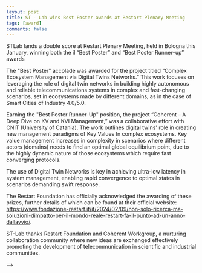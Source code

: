 ```yaml
---
layout: post
title: ST - Lab wins Best Poster awards at Restart Plenary Meeting
tags: [award]
comments: false
---
```


STLab lands a double score at Restart Plenary Meeting, held in Bologna this January, winning both the il “Best Poster” and “Best Poster Runner–up” awards

The "Best Poster" accolade was awarded for the project titled “Complex Ecosystem Management via Digital Twins Networks.”
This work focuses on leveraging the role of digital twin networks in building highly autonomous and reliable telecommunications systems in complex and fast-changing scenarios, set in ecosystems made by different domains, as in the case of Smart Cities of Industry 4.0/5.0.

Earning the "Best Poster Runner-Up" position, the project “Coherent – A Deep Dive on KV and KVI Management,” was a collaborative effort with CNIT (University of Catania).
The work outlines digital twins' role in creating new management paradigms of Key Values In complex ecosystems. Key value management increases in complexity in scenarios where different actors (domains) needs to find an optimal global equilibrium point, due to the highly dynamic nature of those ecosystems which require fast converging protocols.

The use of Digital Twin Networks is key in achieving ultra-low latency in system management, enabling rapid convergence to optimal states in scenarios demanding swift response.

The Restart Foundation has officially acknowledged the awarding of these prizes, further details of which can be found at their official website: https://www.fondazione-restart.it/it/2024/02/09/non-solo-ricerca-ma-soluzioni-dimpatto-per-il-mondo-reale-restart-fa-il-punto-ad-un-anno-dallavvio/.

ST-Lab thanks Restart Foundation and Coherent Workgroup, a nurturing collaboration community where new ideas are exchanged effectively promoting the development of telecommunication in  scientific and industrial communities.

-->
